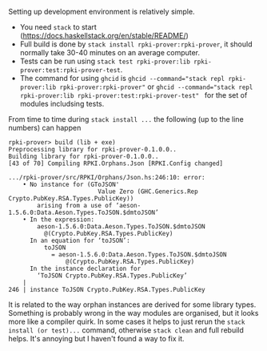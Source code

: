 Setting up development environment is relatively simple. 

- You need `stack` to start (https://docs.haskellstack.org/en/stable/README/)
- Full build is done by `stack install rpki-prover:rpki-prover`, it should normally take 30-40 minutes on an average computer.
- Tests can be run using `stack test rpki-prover:lib rpki-prover:test:rpki-prover-test`.
- The command for using `ghcid` is `ghcid --command="stack repl rpki-prover:lib rpki-prover:rpki-prover"` 
  or `ghcid --command="stack repl rpki-prover:lib rpki-prover:test:rpki-prover-test" ` for the set of modules includsing tests.
 
From time to time during `stack install ...` the following (up to the line numbers) can happen
```
rpki-prover> build (lib + exe)
Preprocessing library for rpki-prover-0.1.0.0..
Building library for rpki-prover-0.1.0.0..
[43 of 70] Compiling RPKI.Orphans.Json [RPKI.Config changed]

.../rpki-prover/src/RPKI/Orphans/Json.hs:246:10: error:
    • No instance for (GToJSON'
                         Value Zero (GHC.Generics.Rep Crypto.PubKey.RSA.Types.PublicKey))
        arising from a use of ‘aeson-1.5.6.0:Data.Aeson.Types.ToJSON.$dmtoJSON’
    • In the expression:
        aeson-1.5.6.0:Data.Aeson.Types.ToJSON.$dmtoJSON
          @(Crypto.PubKey.RSA.Types.PublicKey)
      In an equation for ‘toJSON’:
          toJSON
            = aeson-1.5.6.0:Data.Aeson.Types.ToJSON.$dmtoJSON
                @(Crypto.PubKey.RSA.Types.PublicKey)
      In the instance declaration for
        ‘ToJSON Crypto.PubKey.RSA.Types.PublicKey’
    |
246 | instance ToJSON Crypto.PubKey.RSA.Types.PublicKey
```

It is related to the way orphan instances are derived for some library types. Something is probably wrong 
in the way modules are organised, but it looks more like a compiler quirk. In some cases it helps to just rerun the `stack install (or test)...` command, 
otherwise `stack clean` and full rebuild helps. It's annoying but I haven't found a way to fix it.
